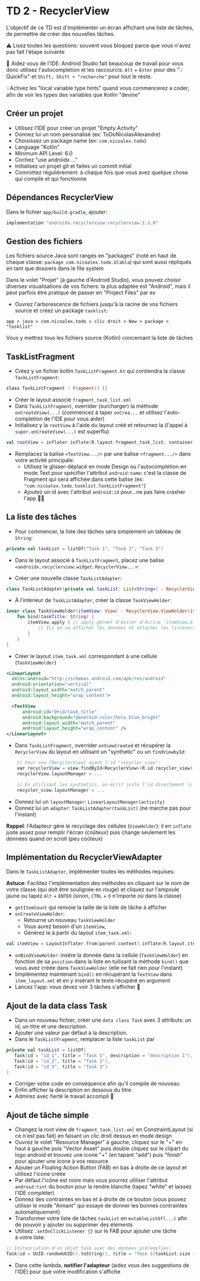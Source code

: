 # TD 2 - RecyclerView

L'objectif de ce TD est d'implémenter un écran affichant une liste de tâches, de permettre de créer des nouvelles tâches.

⚠️ Lisez toutes les questions: souvent vous bloquez parce que vous n'avez pas fait l'étape suivante

🚀 Aidez vous de l'IDE: Android Studio fait beaucoup de travail pour vous donc utilisez l'autocompletion et les raccourcis: `Alt` + `Enter` pour des "💡QuickFix" et `Shift, Shift + "recherche"` pour tout le reste.

💡Activez les "local variable type hints" quand vous commencerez a coder, afin de voir les types des variables que Kotlin "devine"

## Créer un projet

- Utilisez l'IDE pour créer un projet "Empty Activity"
- Donnez lui un nom personalisé (ex: ToDoNicolasAlexandre)
- Choisissez un package name (ex: `com.nicoalex.todo`)
- Language "Kotlin"
- Minimum API Level: 6.0
- Cochez "use androidx ..."
- Initialisez un projet git et faites un commit initial
- Committez régulièrement: à chaque fois que vous avez quelque chose qui compile et qui fonctionne

## Dépendances RecyclerView
Dans le fichier `app/build.gradle`, ajouter:

```groovy
implementation "androidx.recyclerview:recyclerview:1.1.0"
```

## Gestion des fichiers

Les fichiers source Java sont rangés en "packages" (noté en haut de chaque classe: `package com.nicoalex.todo.blabla`) qui sont aussi répliqués en tant que dossiers dans le file system

Dans le volet "Projet" (à gauche d'Android Studio), vous pouvez choisir diverses visualisations de vos fichers: la plus adaptée est "Android", mais il peut parfois être pratique de passer en "Project Files" par ex

- Ouvrez l'arborescence de fichiers jusqu'à la racine de vos fichiers source et créez un package `tasklist`:

`app > java > com.nicoalex.todo > clic droit > New > package > "tasklist"`

Vous y mettrez tous les fichiers source (Kotlin) concernant la liste de tâches


## TaskListFragment
- Créez y un fichier kotlin `TaskListFragment.kt` qui contiendra la classe `TaskListFragment`:

```kotlin
class TaskListFragment : Fragment() {}
```

- Créer le layout associé `fragment_task_list.xml`
- Dans `TaskListFragment`, overrider (surcharger) la méthode `onCreateView(...)` (commencez à taper `onCrea...` et utilisez l'auto-completion de l'IDE pour vous aider)
- Initialisez y la `rootView` à l'aide du layout créé et retournez la (l'appel à `super.onCreateView(...)` est superflu)

```kotlin
val rootView = inflater.inflate(R.layout.fragment_task_list, container, false)
```
- Remplacez la balise `<TextView.../>` par une balise `<fragment.../>` dans votre activité principale:
    - Utilisez le glisser-déplacé en mode Design ou l'autocomplétion en mode Text pour spécifier l'attribut `android:name`: c'est la classe de Fragment qui sera affichée dans cette balise (ex: `"com.nicoalex.todo.tasklist.TaskListFragment"`)
    - Ajoutez un id avec l'attribut `android:id` pour...ne pas faire crasher l'app 🤷‍♂️

## La liste des tâches

- Pour commencer, la liste des tâches sera simplement un tableau de `String`:

```kotlin
private val taskList = listOf("Task 1", "Task 2", "Task 3")
```

- Dans le layout associé à `TaskListFragment`, placez une balise `<androidx.recyclerview.widget.RecyclerView...>`:

- Créer une nouvelle classe `TaskListAdapter`:

```kotlin
class TaskListAdapter(private val taskList: List<String>) : RecyclerView.Adapter<TaskListAdapter.TaskViewHolder>() {}
```

- À l'intérieur de `TaskListAdapter`, créer la classe `TaskViewHolder`:

```kotlin
inner class TaskViewHolder(itemView: View) : RecyclerView.ViewHolder(itemView) {
	fun bind(taskTitle: String) {
        itemView.apply { // apply permet d'éviter d'écrire `itemView.blabla...` plusieurs fois
            // Ici on va afficher les données et attacher les listeners aux différentes vues de notre [itemView]
        }
	}
}
```

- Créer le layout `item_task.xml` correspondant à une cellule (`TaskViewHolder`)

```xml
<LinearLayout 
  xmlns:android="http://schemas.android.com/apk/res/android"
  android:orientation="vertical" 
  android:layout_width="match_parent"
  android:layout_height="wrap_content">

  <TextView
      android:id="@+id/task_title"
      android:background="@android:color/holo_blue_bright"
      android:layout_width="match_parent"
      android:layout_height="wrap_content" />
</LinearLayout>
```


- Dans `TaskListFragment`, overrider `onViewCreated` et récupérer la `RecyclerView` du layout en utilisant un "synthetic" ou un `findViewbyId`:
```kotlin
    // Pour une [RecyclerView] ayant l'id "recycler_view":
    var recyclerView = view.findById<RecyclerView>(R.id.recycler_view)
    recyclerView.layoutManager = ...

    // En utilisant les synthetics, on écrit juste l'id directement (c'est magique ✨):
    recycler_view.layoutManager = ...
```
- Donnez lui un `layoutManager`: `LinearLayoutManager(activity)`
- Donnez lui un `adapter`: `TaskListAdapter(taskList)` (ne marche pas pour l'instant)

**Rappel**: l'Adapteur gère le recyclage des cellules (`ViewHolder`): il en `inflate` juste assez pour remplir l'écran (coûteux) puis change seulement les données quand on scroll (peu coûteux)

## Implémentation du RecyclerViewAdapter

Dans le `TaskListAdapter`, implémenter toutes les méthodes requises:

**Astuce**: Facilitez l'implémentation des méthodes en cliquant sur le nom de votre classe (qui doit être soulignée en rouge) et cliquez sur l'ampoule jaune ou tapez `Alt` + `ENTER` (sinon, `CTRL` + `O` n'importe où dans la classe)

- `getItemCount` qui renvoie la taille de la liste de tâche à afficher
- `onCreateViewHolder`:
    - Retourne un nouveau `TaskViewHolder`
    - Vous aurez besoin d'un `itemView`, 
    - Générez le à partir du layout `item_task.xml`: 

```kotlin
val itemView = LayoutInflater.from(parent.context).inflate(R.layout.item_task, parent, false)
```

- `onBindViewHolder`: insère la donnée dans la cellule (`TaskViewHolder`) en fonction de sa `position` dans la liste en tuilisant la méthode `bind()` que vous avez créée dans `TaskViewHolder` (elle ne fait rien pour l'instant)
- Iimplémentez maintenant `bind()` en récupérant la `TextView` dans `item_layout.xml` et en y insérant le texte récupéré en argument
- Lancez l'app: vous devez voir 3 tâches s'afficher 👏

## Ajout de la data class Task

- Dans un nouveau fichier, créer une `data class Task` avec 3 attributs: un id, un titre et une description. 
- Ajouter une valeur par défaut à la description.
- Dans le `TaskListFragment`, remplacer la liste `taskList` par

 ```kotlin       
private val taskList = listOf(
	Task(id = "id_1", title = "Task 1", description = "description 1"), 
	Task(id = "id_2", title = "Task 2"), 
	Task(id = "id_3", title = "Task 3")
)
```

- Corriger votre code en conséquence afin qu'il compile de nouveau
- Enfin afficher la description en dessous du titre
- Admirez avec fierté le travail accompli 🤩


## Ajout de tâche simple

- Changez la root view de `fragment_task_list.xml` en ConstraintLayout (si ce n'est pas fait) en faisant un clic droit dessus en mode design
- Ouvrez le volet "Resource Manager" à gauche, cliquez sur le "+" en haut à gauche puis "Vector Asset" puis double cliquez sur le clipart du logo android et trouvez une icone "+" (en tapant "add") puis "finish" pour ajouter une icone à vos resource
- Ajouter un Floating Action Button (FAB) en bas à droite de ce layout et utilisez l'icone créée 
- Par défaut l'icône est noire mais vous pourrez utiliser l'attribut `android:tint` du bouton pour la rendre blanche (tapez "white" et laissez l'IDE compléter)
- Donnez des contraintes en bas et à droite de ce bouton (vous pouvez utiliser le mode "Aimant" qui essaye de donner les bonnes contraintes automatiquement)
- Transformer votre liste de tâches `taskList` en `mutableListOf(...)` afin de pouvoir y ajouter ou supprimer des éléments
- Utilisez `.setOnClickListener {}` sur le FAB pour ajouter une tâche à votre liste:

```kotlin
// Instanciation d'un objet task avec des données préremplies:
Task(id = UUID.randomUUID().toString(), title = "Task ${taskList.size + 1}")
```

- Dans cette lambda, **notifier l'adapteur** (aidez vous des suggestions de l'IDE) pour que votre modification s'affiche
